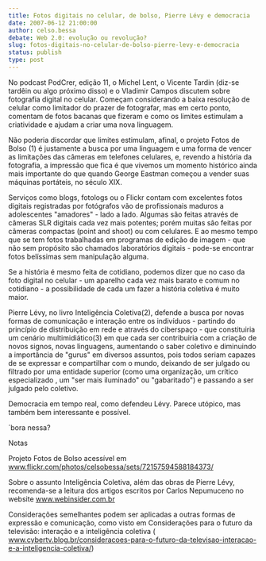 ```yaml
---
title: Fotos digitais no celular, de bolso, Pierre Lévy e democracia
date: 2007-06-12 21:00:00
author: celso.bessa
debate: Web 2.0: evolução ou revolução?
slug: fotos-digitais-no-celular-de-bolso-pierre-levy-e-democracia
status: publish 
type: post
---
```


No podcast PodCrer, edição 11, o Michel Lent, o Vicente Tardin (diz-se tardêin ou algo próximo disso) e o Vladimir Campos discutem sobre fotografia digital no celular. Começam considerando a baixa resolução de celular como limitador do prazer de fotografar, mas em certo ponto, comentam de fotos bacanas que fizeram e como os limites estimulam a criatividade e ajudam a criar uma nova linguagem.  

Não poderia discordar que limites estimulam, afinal, o projeto Fotos de Bolso (1) é justamente a busca por uma linguagem e uma forma de vencer as limitações das câmeras em telefones celulares, e, revendo a história da fotografia, a impressão que fica é que vivemos um momento histórico ainda mais importante do que quando George Eastman começou a vender suas máquinas portáteis, no século XIX.  

Serviços como blogs, fotologs ou o Flickr contam com excelentes fotos digitais registradas por fotógrafos vão de profissionais maduros a adolescentes "amadores" - lado a lado. Algumas são feitas através de câmeras SLR digitais cada vez mais potentes; porém muitas são feitas por câmeras compactas (point and shoot) ou com celulares. E ao mesmo tempo que se tem fotos trabalhadas em programas de edição de imagem - que não sem propósito são chamados laboratórios digitais - pode-se encontrar fotos belíssimas sem manipulação alguma.  

Se a história é mesmo feita de cotidiano, podemos dizer que no caso da foto digital no celular - um aparelho cada vez mais barato e comum no cotidiano - a possibilidade de cada um fazer a história coletiva é muito maior.   

Pierre Lévy, no livro Inteligência Coletiva(2), defende a busca por novas formas de comunicação e interação entre os indivíduos - partindo do princípio de distribuição em rede e através do ciberspaço - que constituiria um cenário multimidiático(3) em que cada ser contribuiria com a criação de novos signos, novas linguagens, aumentando o saber coletivo e diminuindo a importância de "gurus" em diversos assuntos, pois todos seriam capazes de se expressar e compartilhar com o mundo, deixando de ser julgado ou filtrado por uma entidade superior (como uma organização, um crítico especializado , um "ser mais iluminado" ou "gabaritado") e passando a ser julgado pelo coletivo.  

Democracia em tempo real, como defendeu Lévy. Parece utópico, mas também bem interessante e possível.  

´bora nessa?  

Notas  

  

 Projeto Fotos de Bolso acessível em www.flickr.com/photos/celsobessa/sets/72157594588184373/  

 Sobre o assunto Inteligência Coletiva, além das obras de Pierre Lévy, recomenda-se a leitura dos artigos escritos por Carlos Nepumuceno no website www.webinsider.com.br  

 Considerações semelhantes podem ser aplicadas a outras formas de expressão e comunicação, como visto em Considerações para o futuro da televisão: interação e a inteligência coletiva ( www.cybertv.blog.br/consideracoes-para-o-futuro-da-televisao-interacao-e-a-inteligencia-coletiva/)  

